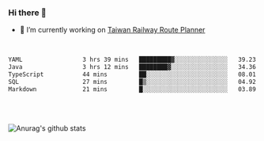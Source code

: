 ### Hi there 👋

- 🔭 I’m currently working on [Taiwan Railway Route Planner](https://github.com/Taiwan-Railway-Route-Planner)

<br/>

<!--START_SECTION:waka-->

```txt
YAML                 3 hrs 39 mins   █████████▓░░░░░░░░░░░░░░░   39.23 %
Java                 3 hrs 12 mins   ████████▓░░░░░░░░░░░░░░░░   34.36 %
TypeScript           44 mins         ██░░░░░░░░░░░░░░░░░░░░░░░   08.01 %
SQL                  27 mins         █▒░░░░░░░░░░░░░░░░░░░░░░░   04.92 %
Markdown             21 mins         █░░░░░░░░░░░░░░░░░░░░░░░░   03.89 %
```

<!--END_SECTION:waka-->

<br/>
<br/>

![Anurag's github stats](https://github-readme-stats.vercel.app/api?username=DepickereSven&show_icons=true&theme=tokyonight)



<!--
**DepickereSven/DepickereSven** is a ✨ _special_ ✨ repository because its `README.md` (this file) appears on your GitHub profile.

Here are some ideas to get you started:

- 🔭 I’m currently working on ...
- 🌱 I’m currently learning ...
- 👯 I’m looking to collaborate on ...
- 🤔 I’m looking for help with ...
- 💬 Ask me about ...
- 📫 How to reach me: ...
- 😄 Pronouns: ...
- ⚡ Fun fact: ...
-->
